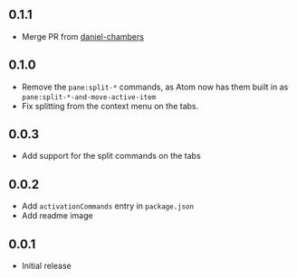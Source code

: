 ## 0.1.1
* Merge PR from [daniel-chambers](https://github.com/daniel-chambers)

## 0.1.0
* Remove the `pane:split-*` commands, as Atom now has them built in as `pane:split-*-and-move-active-item`
* Fix splitting from the context menu on the tabs.

## 0.0.3
* Add support for the split commands on the tabs

## 0.0.2
* Add `activationCommands` entry in `package.json`
* Add readme image

## 0.0.1
* Initial release
